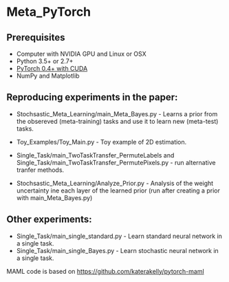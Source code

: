 # Meta_PyTorch



## Prerequisites

- Computer with NVIDIA GPU and Linux or OSX
- Python 3.5+ or 2.7+
- [PyTorch 0.4+ with CUDA](http://pytorch.org)
- NumPy and Matplotlib


## Reproducing experiments in  the paper:

* Stochsastic_Meta_Learning/main_Meta_Bayes.py             - Learns a prior from the obsereved (meta-training) tasks and use it to learn new (meta-test) tasks.
* Toy_Examples/Toy_Main.py -  Toy example of 2D  estimation.
* Single_Task/main_TwoTaskTransfer_PermuteLabels and  Single_Task/main_TwoTaskTransfer_PermutePixels.py -
run alternative tranfer methods.

* Stochsastic_Meta_Learning/Analyze_Prior.py - Analysis of the weight uncertainty ine each layer of the learned prior (run after creating a prior with main_Meta_Bayes.py)

## Other experiments:

* Single_Task/main_single_standard.py         - Learn standard neural network in a single task.
* Single_Task/main_single_Bayes.py            - Learn stochastic neural network in a single task.

MAML code is based on https://github.com/katerakelly/pytorch-maml